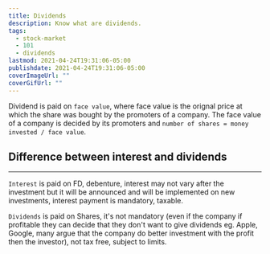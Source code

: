 ```yaml
---
title: Dividends
description: Know what are dividends.
tags:
  - stock-market
  - 101
  - dividends
lastmod: 2021-04-24T19:31:06-05:00
publishdate: 2021-04-24T19:31:06-05:00
coverImageUrl: ""
coverGifUrl: ""
---
```


Dividend is paid on `face value`, where face value is the orignal price at which the share was bought by the promoters of a company. The face value of a company is decided by its promoters and `number of shares = money invested / face value`.

## Difference between interest and dividends

---

`Interest` is paid on FD, debenture, interest may not vary after the investment but it will be announced and will be implemented on new investments, interest payment is mandatory, taxable.

`Dividends` is paid on Shares, it's not mandatory (even if the company if profitable they can decide that they don't want to give dividends eg. Apple, Google, many argue that the company do better investment with the profit then the investor), not tax free, subject to limits.
